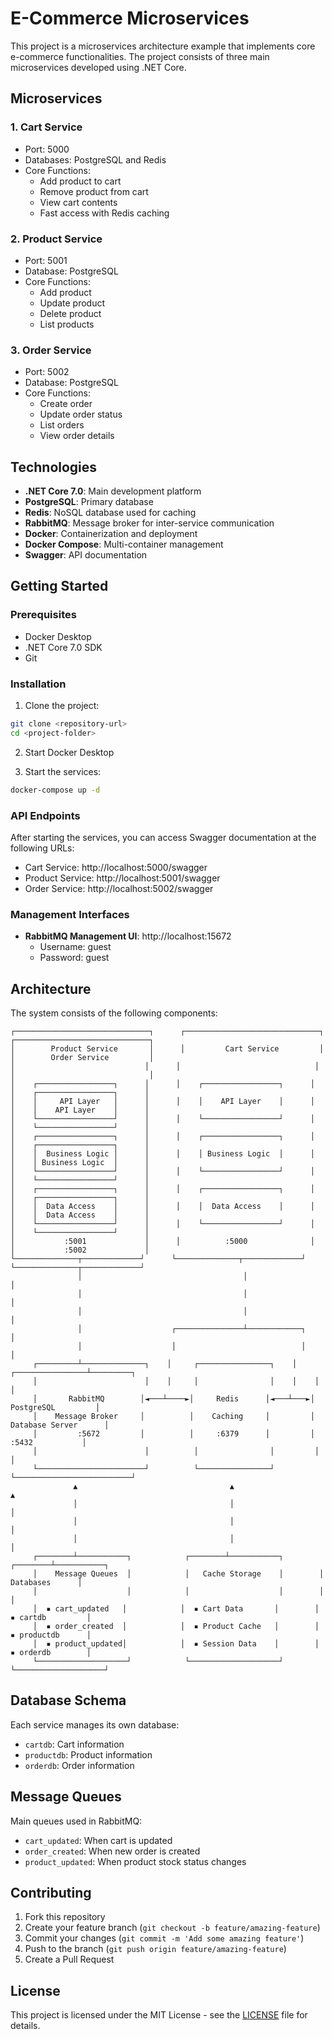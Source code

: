 # E-Commerce Microservices

This project is a microservices architecture example that implements core e-commerce functionalities. The project consists of three main microservices developed using .NET Core.

## Microservices

### 1. Cart Service
- Port: 5000
- Databases: PostgreSQL and Redis
- Core Functions:
  - Add product to cart
  - Remove product from cart
  - View cart contents
  - Fast access with Redis caching

### 2. Product Service
- Port: 5001
- Database: PostgreSQL
- Core Functions:
  - Add product
  - Update product
  - Delete product
  - List products

### 3. Order Service
- Port: 5002
- Database: PostgreSQL
- Core Functions:
  - Create order
  - Update order status
  - List orders
  - View order details

## Technologies

- **.NET Core 7.0**: Main development platform
- **PostgreSQL**: Primary database
- **Redis**: NoSQL database used for caching
- **RabbitMQ**: Message broker for inter-service communication
- **Docker**: Containerization and deployment
- **Docker Compose**: Multi-container management
- **Swagger**: API documentation

## Getting Started

### Prerequisites

- Docker Desktop
- .NET Core 7.0 SDK
- Git

### Installation

1. Clone the project:
```bash
git clone <repository-url>
cd <project-folder>
```

2. Start Docker Desktop

3. Start the services:
```bash
docker-compose up -d
```

### API Endpoints

After starting the services, you can access Swagger documentation at the following URLs:

- Cart Service: http://localhost:5000/swagger
- Product Service: http://localhost:5001/swagger
- Order Service: http://localhost:5002/swagger

### Management Interfaces

- **RabbitMQ Management UI**: http://localhost:15672
  - Username: guest
  - Password: guest

## Architecture

The system consists of the following components:

```
┌──────────────────────────────┐      ┌──────────────────────────────┐      ┌──────────────────────────────┐
│        Product Service       │      │         Cart Service         │      │        Order Service         │
│                             │      │                              │      │                              │
│    ┌─────────────────┐      │      │    ┌─────────────────┐      │      │    ┌─────────────────┐      │
│    │     API Layer   │      │      │    │    API Layer    │      │      │    │    API Layer    │      │
│    └─────────────────┘      │      │    └─────────────────┘      │      │    └─────────────────┘      │
│    ┌─────────────────┐      │      │    ┌─────────────────┐      │      │    ┌─────────────────┐      │
│    │  Business Logic │      │      │    │ Business Logic  │      │      │    │ Business Logic  │      │
│    └─────────────────┘      │      │    └─────────────────┘      │      │    └─────────────────┘      │
│    ┌─────────────────┐      │      │    ┌─────────────────┐      │      │    ┌─────────────────┐      │
│    │  Data Access    │      │      │    │  Data Access    │      │      │    │  Data Access    │      │
│    └─────────────────┘      │      │    └─────────────────┘      │      │    └─────────────────┘      │
│           :5001             │      │          :5000              │      │           :5002             │
└──────────────┬─────────────┘      └──────────────┬─────────────┘      └──────────────┬─────────────┘
               │                                    │                                    │
               │                                    │                                    │
               │                                    │                                    │
               │                    ┌───────────────┴────────────┐                      │
               │                    │                            │                      │
     ┌─────────┴──────────────┐    │     ┌────────────────┐    │    ┌────────────────┴─────────┐
     │                        │    │     │                │    │    │                          │
     │       RabbitMQ        │◄───┴────►│     Redis      │◄───┴───►│      PostgreSQL         │
     │    Message Broker     │          │    Caching     │         │    Database Server      │
     │         :5672         │          │     :6379      │         │         :5432           │
     │                        │          │                │         │                          │
     └────────────────────────┘          └────────────────┘         └──────────────────────────┘
              ▲                                  ▲                              ▲
              │                                  │                              │
              │                                  │                              │
              │                                  │                              │
     ┌────────┴───────────┐            ┌────────┴───────────┐        ┌────────┴───────────┐
     │    Message Queues  │            │   Cache Storage    │        │     Databases      │
     │                    │            │                    │        │                    │
     │  ▪ cart_updated   │            │  ▪ Cart Data       │        │  ▪ cartdb         │
     │  ▪ order_created  │            │  ▪ Product Cache   │        │  ▪ productdb      │
     │  ▪ product_updated│            │  ▪ Session Data    │        │  ▪ orderdb        │
     └────────────────────┘            └────────────────────┘        └────────────────────┘

```

## Database Schema

Each service manages its own database:
- `cartdb`: Cart information
- `productdb`: Product information
- `orderdb`: Order information

## Message Queues

Main queues used in RabbitMQ:
- `cart_updated`: When cart is updated
- `order_created`: When new order is created
- `product_updated`: When product stock status changes

## Contributing

1. Fork this repository
2. Create your feature branch (`git checkout -b feature/amazing-feature`)
3. Commit your changes (`git commit -m 'Add some amazing feature'`)
4. Push to the branch (`git push origin feature/amazing-feature`)
5. Create a Pull Request

## License

This project is licensed under the MIT License - see the [LICENSE](LICENSE) file for details. 